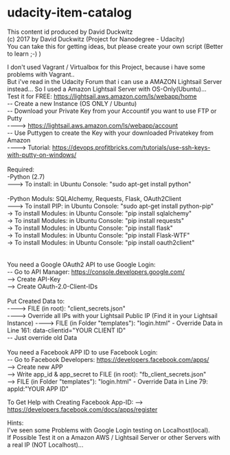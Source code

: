 # udacity-item-catalog<br>
This content id produced by David Duckwitz<br>
(c) 2017 by David Duckwitz (Project for Nanodegree - Udacity)<br>
You can take this for getting ideas, but please create your own script (Better to learn ;-) )<br>

I don't used Vagrant / Virtualbox for this Project, because i have some problems with Vagrant..<br>
But i've read in the Udacity Forum that i can use a AMAZON Lightsail Server instead...
So I used a Amazon Lightsail Server with OS-Only(Ubuntu)...<br>
Test it for FREE: https://lightsail.aws.amazon.com/ls/webapp/home<br>
-- Create a new Instance (OS ONLY / Ubuntu)<br>
-- Download your Private Key from your Accountif you want to use FTP or Putty<br>
  ----> https://lightsail.aws.amazon.com/ls/webapp/account<br>
-- Use Puttygen to create the Key with your downloaded Privatekey from Amazon<br>
  ----> Tutorial: https://devops.profitbricks.com/tutorials/use-ssh-keys-with-putty-on-windows/ <br>
<br>
Required:<br>
-Python (2.7) <br>
---> To install: in Ubuntu Console: "sudo apt-get install python"<br>
<br>
-Python Moduls: SQLAlchemy, Requests, Flask, OAuth2Client<br>
---> To install PIP: in Ubuntu Console: "sudo apt-get install python-pip"<br>
  -> To install Modules: in Ubuntu Console: "pip install sqlalchemy"<br>
  -> To install Modules: in Ubuntu Console: "pip install requests"<br>
  -> To install Modules: in Ubuntu Console: "pip install flask"<br>
  -> To install Modules: in Ubuntu Console: "pip install Flask-WTF"<br>
  -> To install Modules: in Ubuntu Console: "pip install oauth2client"<br>
<br>  
You need a Google OAuth2 API to use Google Login: <br>
-- Go to API Manager: https://console.developers.google.com/<br>
  --> Create API-Key <br>
  --> Create OAuth-2.0-Client-IDs<br>
<br>
Put Created Data to:<br>
---->	FILE (in root): "client_secrets.json"<br>
----> Override all IPs with your Lightsail Public IP (Find it in your Lightsail Instance)
---->	FILE (in Folder "templates"): "login.html" - Override Data in Line 161: data-clientid="YOUR CLIENT ID"<br>
-- Just override old Data<br>
<br>
You need a Facebook APP ID to use Facebook Login:<br>
-- Go to Facebook Developers: https://developers.facebook.com/apps/<br>
  --> Create new APP<br>
  --> Write app_id & app_secret to FILE (in root): "fb_client_secrets.json"<br>
  --> FILE (in Folder "templates"): "login.html" - Override Data in Line 79: appId:"YOUR APP ID"<br>
 
 To Get Help with Creating Facebook App-ID:
   --> https://developers.facebook.com/docs/apps/register
 
Hints:<br>
I've seen some Problems with Google Login testing on Localhost(local).<br>
If Possible Test it on a Amazon AWS / Lightsail Server or other Servers with a real IP (NOT Localhost)...<br>
